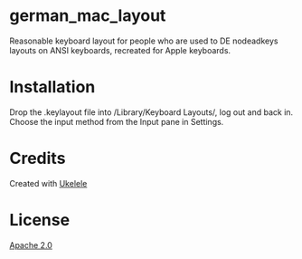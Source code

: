 german_mac_layout
=================

Reasonable keyboard layout for people who are used to DE nodeadkeys layouts on ANSI keyboards, recreated for Apple keyboards.

Installation
============

Drop the .keylayout file into /Library/Keyboard Layouts/, log out and back in. Choose the input method from the Input pane in Settings.

Credits
=======

Created with [Ukelele](http://scripts.sil.org/cms/scripts/page.php?site_id=nrsi&id=ukelele)

License
=======

[Apache 2.0](http://www.apache.org/licenses/LICENSE-2.0.html)
